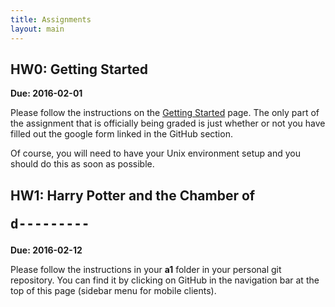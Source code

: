 ```yaml
---
title: Assignments
layout: main
---
```


## HW0: Getting Started
**Due: 2016-02-01**

Please follow the instructions on the [Getting Started](getting_started.html) page.  The only
part of the assignment that is officially being graded is just whether or not you have filled
out the google form linked in the GitHub section.

Of course, you will need to have your Unix environment setup and you should do this as soon
as possible.

## HW1: Harry Potter and the Chamber of <pre>d---------</pre>
**Due: 2016-02-12**

Please follow the instructions in your **a1** folder in your personal git repository.  You can
find it by clicking on GitHub in the navigation bar at the top of this page (sidebar menu for
mobile clients).
